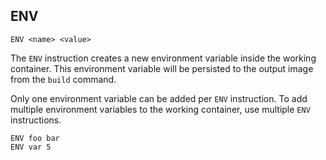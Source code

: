 ## ENV

	ENV <name> <value>

The `ENV` instruction creates a new environment variable inside the working container. This environment variable will be persisted to the output image from the `build` command. 

Only one environment variable can be added per `ENV` instruction. To add multiple environment variables to the working container, use multiple `ENV` instructions. 

	ENV foo bar
	ENV var 5